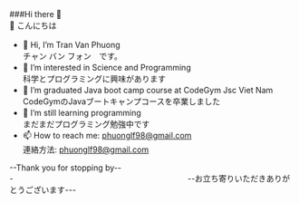 ###Hi there 👋　　　　　　　　　　　　　　　　　　　　　　　　　　　　　👋 こんにちは
 - 👋 Hi, I’m Tran Van Phuong　　　　　　　　　　　　　　　　　　　　　　　　チャン バン フォン　です。
 - 👀 I’m interested in Science and Programming　　　　　　　　　　　　　　  科学とプログラミングに興味があります
 - 🌱 I’m graduated Java boot camp course at CodeGym Jsc Viet Nam　　　　　　CodeGymのJavaブートキャンプコースを卒業しました
 - 🌱 I’m still learning programming　　　　　　　　　　　　　　　　　　　　　まだまだプログラミング勉強中です
 - 📫 How to reach me: phuonglf98@gmail.com　　　　　　　　　　　　　　　  連絡方法: phuonglf98@gmail.com

--Thank you for stopping by---　　　　　　　　　　　　　　　　　　　　　　--お立ち寄りいただきありがとうございます---
